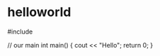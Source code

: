 helloworld
==========
#include <iostream>

// our main
int main()
{ 
    cout << "Hello";
    return 0;
}

